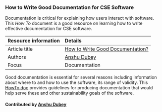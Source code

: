 ### How to Write Good Documentation for CSE Software

Documentation is critical for explaining how users interact with software. This *How To* document is a good resource on learning how to write effective documentation for CSE software.

Resource information | Details
:--- | :--- 
Article title  | [How to Write Good Documentation?](https://ideas-productivity.org/wordpress/wp-content/uploads/2016/04/IDEAS-DocumentationHowToWriteGoodDocumentation-V0.1.pdf "How to Write Good Documentation?")
Authors | [Anshu Dubey](https://github.com/adubey64)
Focus | Documentation


Good documentation is essential for several reasons including information about where to and how to use the software, its range of validity.  This [HowTo doc](https://ideas-productivity.org/wordpress/wp-content/uploads/2016/04/IDEAS-DocumentationHowToWriteGoodDocumentation-V0.1.pdf "How to Write Good Documentation?") provides guidelines for producing documentation that would help serve these and other sustainability goals of the software.

#### Contributed by [Anshu Dubey](https://github.com/adubey64)

<!---
Publish: yes
Categories: development
Topics: documentation
Tags: document, howto
Level: 1
Prerequisites: defaults
Aggregate: none
--->
